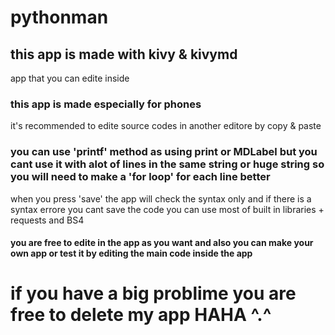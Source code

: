 # pythonman
## this app is made with kivy & kivymd
app that you can edite inside 
### this app is made especially for phones
it's recommended to edite source codes in another editore by copy & paste
### you can use 'printf' method as using print or MDLabel but you cant use it with alot of lines in the same string or huge string so you will need to make a 'for loop' for each line better

when you press 'save' the app will check the syntax only and if there is a syntax errore you cant save the code
you can use most of built in libraries + requests and BS4
#### you are free to edite in the app as you want and also you can make your own app or test it by editing the main code inside the app
# if you have a big problime you are free to delete my app HAHA ^.^

